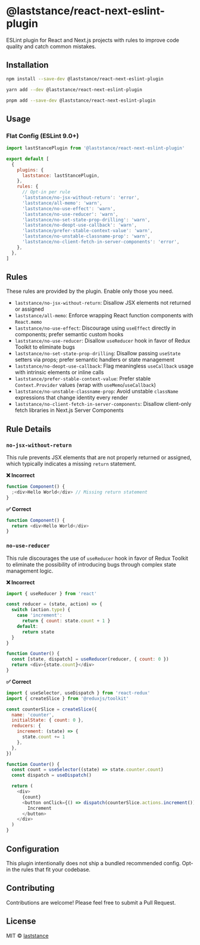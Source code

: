 # @laststance/react-next-eslint-plugin

ESLint plugin for React and Next.js projects with rules to improve code quality and catch common mistakes.

## Installation

```bash
npm install --save-dev @laststance/react-next-eslint-plugin
```

```bash
yarn add --dev @laststance/react-next-eslint-plugin
```

```bash
pnpm add --save-dev @laststance/react-next-eslint-plugin
```

## Usage

### Flat Config (ESLint 9.0+)

```javascript
import lastStancePlugin from '@laststance/react-next-eslint-plugin'

export default [
  {
    plugins: {
      laststance: lastStancePlugin,
    },
    rules: {
      // Opt-in per rule
      'laststance/no-jsx-without-return': 'error',
      'laststance/all-memo': 'warn',
      'laststance/no-use-effect': 'warn',
      'laststance/no-use-reducer': 'warn',
      'laststance/no-set-state-prop-drilling': 'warn',
      'laststance/no-deopt-use-callback': 'warn',
      'laststance/prefer-stable-context-value': 'warn',
      'laststance/no-unstable-classname-prop': 'warn',
      'laststance/no-client-fetch-in-server-components': 'error',
    },
  },
]
```

## Rules

These rules are provided by the plugin. Enable only those you need.

- `laststance/no-jsx-without-return`: Disallow JSX elements not returned or assigned
- `laststance/all-memo`: Enforce wrapping React function components with `React.memo`
- `laststance/no-use-effect`: Discourage using `useEffect` directly in components; prefer semantic custom hooks
- `laststance/no-use-reducer`: Disallow `useReducer` hook in favor of Redux Toolkit to eliminate bugs
- `laststance/no-set-state-prop-drilling`: Disallow passing `useState` setters via props; prefer semantic handlers or state management
- `laststance/no-deopt-use-callback`: Flag meaningless `useCallback` usage with intrinsic elements or inline calls
- `laststance/prefer-stable-context-value`: Prefer stable `Context.Provider` values (wrap with `useMemo`/`useCallback`)
- `laststance/no-unstable-classname-prop`: Avoid unstable `className` expressions that change identity every render
- `laststance/no-client-fetch-in-server-components`: Disallow client-only fetch libraries in Next.js Server Components

## Rule Details

### `no-jsx-without-return`

This rule prevents JSX elements that are not properly returned or assigned, which typically indicates a missing `return` statement.

**❌ Incorrect**

```javascript
function Component() {
  ;<div>Hello World</div> // Missing return statement
}
```

**✅ Correct**

```javascript
function Component() {
  return <div>Hello World</div>
}
```

### `no-use-reducer`

This rule discourages the use of `useReducer` hook in favor of Redux Toolkit to eliminate the possibility of introducing bugs through complex state management logic.

**❌ Incorrect**

```javascript
import { useReducer } from 'react'

const reducer = (state, action) => {
  switch (action.type) {
    case 'increment':
      return { count: state.count + 1 }
    default:
      return state
  }
}

function Counter() {
  const [state, dispatch] = useReducer(reducer, { count: 0 })
  return <div>{state.count}</div>
}
```

**✅ Correct**

```javascript
import { useSelector, useDispatch } from 'react-redux'
import { createSlice } from '@reduxjs/toolkit'

const counterSlice = createSlice({
  name: 'counter',
  initialState: { count: 0 },
  reducers: {
    increment: (state) => {
      state.count += 1
    },
  },
})

function Counter() {
  const count = useSelector((state) => state.counter.count)
  const dispatch = useDispatch()

  return (
    <div>
      {count}
      <button onClick={() => dispatch(counterSlice.actions.increment())}>
        Increment
      </button>
    </div>
  )
}
```

## Configuration

This plugin intentionally does not ship a bundled recommended config. Opt-in the rules that fit your codebase.

## Contributing

Contributions are welcome! Please feel free to submit a Pull Request.

## License

MIT © [laststance](https://github.com/laststance)
